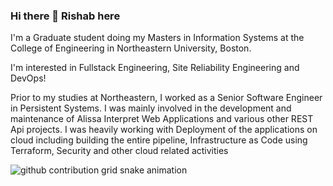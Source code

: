 ### Hi there 👋 Rishab here
 
I'm a Graduate student doing my Masters in Information Systems at the College of Engineering in Northeastern University, Boston.

I'm interested in Fullstack Engineering, Site Reliability Engineering and DevOps!

Prior to my studies at Northeastern, I worked as a Senior Software Engineer in Persistent Systems. I was mainly involved in the development and maintenance of Alissa Interpret Web Applications and various other REST Api projects. I was heavily working with Deployment of the applications on cloud including building the entire pipeline, Infrastructure as Code using Terraform, Security and other cloud related activities


<picture>
  <source media="(prefers-color-scheme: dark)" srcset="https://raw.githubusercontent.com/rishabNeu/rishabNeu/output/github-contribution-grid-snake-dark.svg">
  <source media="(prefers-color-scheme: light)" srcset="https://raw.githubusercontent.com/rishabNeu/rishabNeu/output/github-contribution-grid-snake.svg">
  <img alt="github contribution grid snake animation" src="https://raw.githubusercontent.com/rishabNeu/rishabNeu/output/github-contribution-grid-snake.svg">
</picture>
<!--
**rishabNeu/rishabNeu** is a ✨ _special_ ✨ repository because its `README.md` (this file) appears on your GitHub profile.

Here are some ideas to get you started:

- 🔭 I’m currently working on ...
- 🌱 I’m currently learning ...
- 👯 I’m looking to collaborate on ...
- 🤔 I’m looking for help with ...
- 💬 Ask me about ...
- 📫 How to reach me: ...
- 😄 Pronouns: ...
- ⚡ Fun fact: ...
-->

